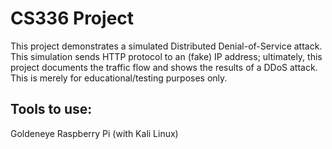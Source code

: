 # CS336 Project
This project demonstrates a simulated Distributed Denial-of-Service attack. This simulation sends HTTP protocol to an (fake) IP address; ultimately, this project documents the traffic flow and shows the results of a DDoS attack. This is merely for educational/testing purposes only.

## Tools to use:
Goldeneye
Raspberry Pi (with Kali Linux)
